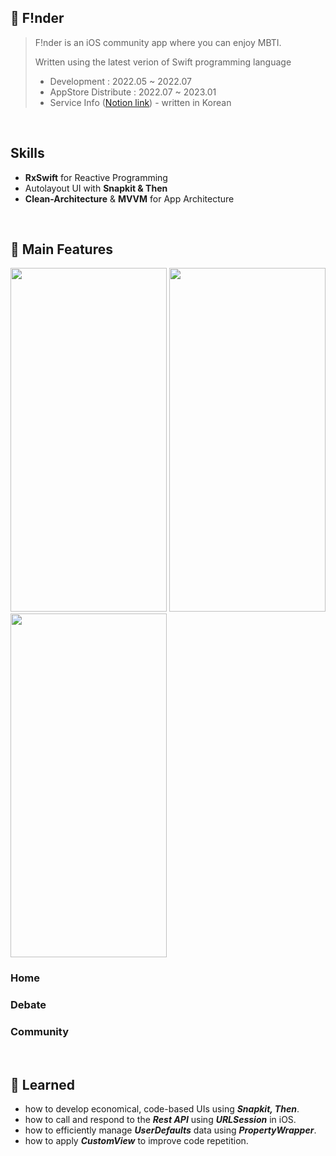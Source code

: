 ## 💬 F!nder

> F!nder is an iOS community app where you can enjoy MBTI.
> 
> Written using the latest verion of Swift programming language
> + Development : 2022.05 ~ 2022.07
> + AppStore Distribute : 2022.07 ~ 2023.01
> + Service Info ([Notion link](https://www.notion.so/F-nder-80fa84cb2ef84a3ead8d2d70f8c3098d)) - written in Korean

<br>

## Skills
+ **RxSwift** for Reactive Programming
+ Autolayout UI with **Snapkit & Then**
+ **Clean-Architecture** & **MVVM** for App Architecture
                                                                                                                                          
                                                                                         
<br>

## 🌟 Main Features

<p float="left">
  
<img src = "https://user-images.githubusercontent.com/77603632/183922274-9a963330-4e80-4f43-adca-6f67b9a5cf73.png" width="250" height="550">  
<img src = "https://user-images.githubusercontent.com/77603632/183922697-5a3e0ac1-90e0-4979-82d7-b457da2a320b.png" width="250" height="550">
<img src = "https://user-images.githubusercontent.com/77603632/183922314-a24889f3-a836-4786-9de1-947da72be727.png" width="250" height="550">

</p>

### Home 
### Debate
### Community 

<br>

## 📝 Learned
+ how to develop economical, code-based UIs using ***Snapkit, Then***.
+ how to call and respond to the ***Rest API*** using ***URLSession*** in iOS.
+ how to efficiently manage ***UserDefaults*** data using ***PropertyWrapper***.
+ how to apply ***CustomView*** to improve code repetition.
                                                                                                                      
                                                                                                                   
                                                                                                                                            
                                                                                                                                         
